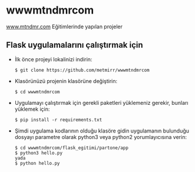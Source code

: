 # wwwmtndmrcom
www.mtndmr.com Eğitimlerinde yapılan projeler


## Flask uygulamalarını çalıştırmak için
    
  * İlk önce projeyi lokalinizi indirin:
    
        $ git clone https://github.com/metmirr/wwwmtndmrcom
    
  * Klasörünüzü projenin klasörüne değiştirin:
    
        $ cd wwwmtndmrcom
    
  * Uygulamayı çalıştırmak için gerekli paketleri yüklemeniz gerekir, bunları yüklemek için:
    
        $ pip install -r requirements.txt 
    
  * Şimdi uygulama kodlarının olduğu klasöre gidin uygulamanın bulunduğu dosyayı parametre olarak python3 veya python2 yorumlayıcısına verin:
    
        $ cd wwwmtndmrcom/flask_egitimi/partone/app
        $ python3 hello.py
        yada
        $ python hello.py
